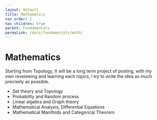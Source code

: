 ```yaml
---
layout: default
title: Mathematics
nav_order: 1
has_children: true
parent: Fundamentals
permalink: /docs/fundamentals/math/
---
```


# Mathematics

Starting from Topology, It will be a long term project of posting, with my own reveiewing and learning each topics, I try to write the idea as much precisely as possible.     

  - Set theory and Topology
  - Probability and Random process
  - Linear algebra and Graph theory   
  - Mathematical Analysis, Differential Equations  
  - Mathematical Manifolds and Categorical Theorem
